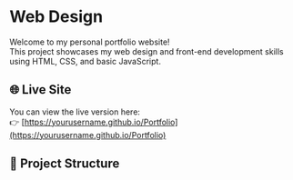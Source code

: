 # Web Design

Welcome to my personal portfolio website!  
This project showcases my web design and front-end development skills using HTML, CSS, and basic JavaScript.

## 🌐 Live Site

You can view the live version here:  
👉 [https://yourusername.github.io/Portfolio](https://yourusername.github.io/Portfolio)

## 📁 Project Structure

